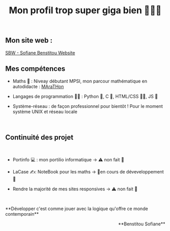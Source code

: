 <h1 align="center">Mon profil trop super giga bien 🤯🧨💥</h1>
<br>

<h2 align="left">Mon site web :</h2> <a href="https://benstitousofiane.github.io/sbw/"> SBW - Sofiane Benstitou Website</a>
<br>
<h2 align="left">Mes compétences</h2>

- Maths 🔢 : Niveay débutant MPSI, mon parcour mathématique en autodidacte : <a href="https://github.com/benstitousofiane/MAraTHon"> MAraTHon</a>

- Langages de programmation 👨‍💻 : Python 🐍, C 🧓, HTML/CSS 🏄‍♂️, JS 😤

- Système-réseau : de façon professionnel pour bientôt ! Pour le moment système UNIX et réseau locale

<br>

<h2 align="left">Continuité des projet</h2>

<br>

- Portinfo 💻 : mon portilio informatique -> ⚠️ non fait 🔴

- LaCase ✍️: NoteBook pour les maths -> 🚧en cours de déveveloppement🚸

- Rendre la majorité de mes sites responsives -> ⚠️ non fait 🔴

<br>

<p align="left">**Développer c'est comme jouer avec la logique qu'offre ce monde contemporain**</p>
<p align="right">**Benstitou Sofiane**</p>
